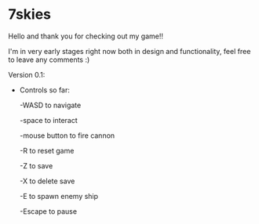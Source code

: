 # 7skies
Hello and thank you for checking out my game!!

I'm in very early stages right now both in design and functionality, feel free to leave any comments :)

Version 0.1: 
  - Controls so far:
  
    -WASD to navigate
    
    -space to interact
    
    -mouse button to fire cannon
    
    -R to reset game
    
    -Z to save
    
    -X to delete save

    -E to spawn enemy ship 

    -Escape to pause   
 
